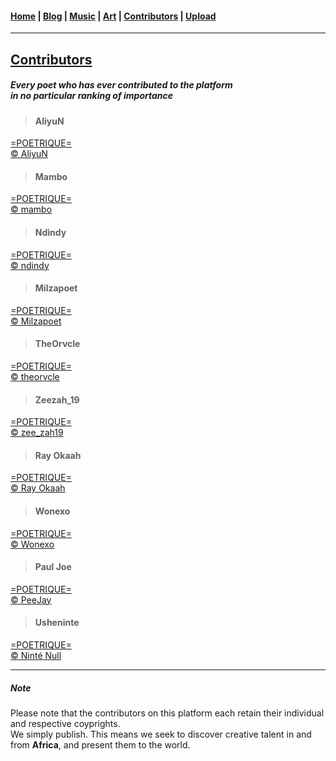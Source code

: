 <head>
  <!-- Favicon -->
  <link rel="shortcut icon" href="./favicon.ico">
  <!-- Emojis -->
  <link href="https://afeld.github.io/emoji-css/emoji.css" rel="stylesheet">   
  <!-- Global site tag (gtag.js) - Google Analytics -->
  <script async src="https://www.googletagmanager.com/gtag/js?id=UA-129370470-1"></script>
  <script>
    window.dataLayer = window.dataLayer || [];
    function gtag(){dataLayer.push(arguments);}
    gtag('js', new Date());

    gtag('config', 'UA-129370470-1');
  </script>
</head>

<!-- Main Links -->
####  [Home](./index.md) | [Blog](./blog/index.md) | [Music](./music/index.md) | [Art](./art/index.md) | [Contributors](./contributors.md) | [Upload](./upload.md)

- - -

## <span style="text-decoration: underline">Contributors</span>

<h5>
  Every poet who has ever contributed to the platform
  <br />
  <em>in no particular ranking of importance</em>
</h5>

> #### AliyuN
[=POETRIQUE=](http://instagram.com/poetrique)  
[&copy; AliyuN](https://www.instagram.com/Nawar_aali/)  

> #### Mambo
[=POETRIQUE=](http://instagram.com/poetrique)  
[&copy; mambo](http://instagram.com/poetry_by_mambo) <i class="em em-candy"></i>  

> #### Ndindy
[=POETRIQUE=](http://instagram.com/poetrique)  
[&copy; ndindy ](https://www.instagram.com/n_d_yy_/)  

> #### Milzapoet
[=POETRIQUE=](http://instagram.com/poetrique)  
[&copy; Milzapoet ](https://www.instagram.com/milzapoet/)   

> #### TheOrvcle
[=POETRIQUE=](http://instagram.com/poetrique)  
[&copy; theorvcle](https://www.instagram.com/theorvcle/)  

> #### Zeezah_19
[=POETRIQUE=](http://instagram.com/poetrique)  
[&copy; zee_zah19 ](http://instagram.com/zee_zah19)  

> #### Ray Okaah
[=POETRIQUE=](http://instagram.com/poetrique)  
[&copy; Ray Okaah](https://twitter.com/RaysCode)  

> #### Wonexo
[=POETRIQUE=](http://instagram.com/poetrique)  
[&copy; Wonexo](http://twitter.com/wonexo)  

> #### Paul Joe
[=POETRIQUE=](http://instagram.com/poetrique)  
[&copy; PeeJay](https://twitter.com/peejay41)  

> #### Usheninte
[=POETRIQUE=](http://instagram.com/poetrique)  
[&copy; Ninté Null](#)  

- - -

##### Note 

Please note that the contributors on this platform each retain their individual and respective coyprights.  
We simply publish. This means we seek to discover creative talent in and from **Africa**, and present them to the world.